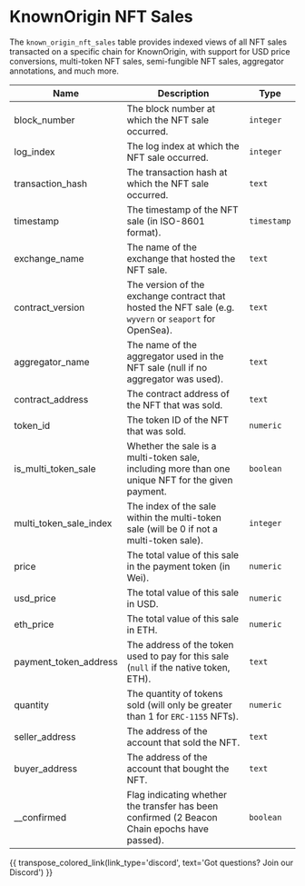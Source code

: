 # KnownOrigin NFT Sales

The `known_origin_nft_sales` table provides indexed views of all NFT sales transacted on a specific chain for KnownOrigin, with support for USD price conversions, multi-token NFT sales, semi-fungible NFT sales, aggregator annotations, and much more.

| Name                | Description                                                                 | Type        |
| --------- | --------- | --------------------------------------------------------------------------- |
| block_number | The block number at which the NFT sale occurred. | `integer` |
| log_index | The log index at which the NFT sale occurred. | `integer` |
| transaction_hash | The transaction hash at which the NFT sale occurred. | `text` |
| timestamp | The timestamp of the NFT sale (in ISO-8601 format). | `timestamp` |
| exchange_name | The name of the exchange that hosted the NFT sale. | `text` |
| contract_version | The version of the exchange contract that hosted the NFT sale (e.g. `wyvern` or `seaport` for OpenSea). | `text` |
| aggregator_name | The name of the aggregator used in the NFT sale (null if no aggregator was used). | `text` |
| contract_address | The contract address of the NFT that was sold. | `text` |
| token_id | The token ID of the NFT that was sold. | `numeric` |
| is_multi_token_sale | Whether the sale is a multi-token sale, including more than one unique NFT for the given payment. | `boolean` |
| multi_token_sale_index | The index of the sale within the multi-token sale (will be 0 if not a multi-token sale). | `integer` |
| price | The total value of this sale in the payment token (in Wei). | `numeric` |
| usd_price | The total value of this sale in USD. | `numeric` |
| eth_price | The total value of this sale in ETH. | `numeric` |
| payment_token_address | The address of the token used to pay for this sale (`null` if the native token, ETH). | `text` |
| quantity | The quantity of tokens sold (will only be greater than 1 for `ERC-1155` NFTs). | `numeric` |
| seller_address | The address of the account that sold the NFT. | `text` |
| buyer_address | The address of the account that bought the NFT. | `text` |
| __confirmed | Flag indicating whether the transfer has been confirmed (2 Beacon Chain epochs have passed). | `boolean` |

{{ transpose_colored_link(link_type='discord', text='Got questions?  Join our Discord') }}
